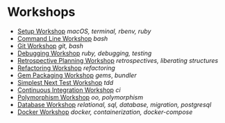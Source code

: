 # Workshops

* [Setup Workshop](./00-Setup-Workshop) _macOS, terminal, rbenv, ruby_
* [Command Line Workshop](./01-Command-Line-Workshop) _bash_ 
* [Git Workshop](./02-Git-Workshop) _git, bash_
* [Debugging Workshop](./03-Debugging-Workshop) _ruby, debugging, testing_
* [Retrospective Planning Workshop](./04-Retrospective-Planning-Workshop) _retrospectives, liberating structures_
* [Refactoring Workshop](./05-Refactoring-Workshop) _refactoring_
* [Gem Packaging Workshop](./06-Gem-Packaging-Workshop) _gems_, _bundler_
* [Simplest Next Test Workshop](./07-Simplest-Next-Test-Workshop) _tdd_
* [Continuous Integration Workshop](./08-Continuous-Integration-Workshop) _ci_  
* [Polymorphism Workshop](./09-Polymorphism-Workshop) _oo, polymorphism_
* [Database Workshop](./10-Database-Workshop) _relational, sql, database, migration, postgresql_
* [Docker Workshop](./11-Docker-Workshop) _docker, containerization, docker-compose_

